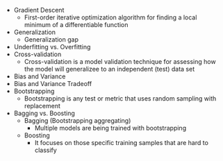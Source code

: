 - Gradient Descent
  - First-order iterative optimization algorithm for finding a local minimum of a differentiable function
- Generalization
  - Generalization gap
- Underfitting vs. Overfitting
- Cross-validation
  - Cross-validation is a model validation technique for assessing how the model will generalizee to an independent (test) data set
- Bias and Variance
- Bias and Variance Tradeoff
- Bootstrapping
  - Bootstrapping is any test or metric that uses random sampling with replacement
- Bagging vs. Boosting
  - Bagging (Bootstrapping aggregating)
    - Multiple models are being trained with bootstrapping
  - Boosting
    - It focuses on those specific training samples that are hard to classify
